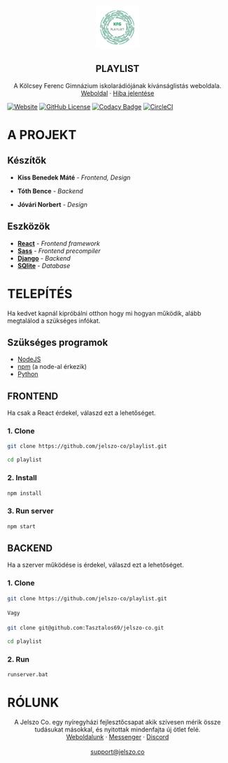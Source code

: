 

<p align="center">
<img height="100" width="100" alt=" Logo" src="public/android-chrome-512x512.png" />
  <h2 align="center">PLAYLIST</h2>

  <p align="center">
    A Kölcsey Ferenc Gimnázium iskolarádiójának kívánságlistás weboldala.
    <br />
    <a href="https://playlist.jelszo.co">Weboldal</a>
    ·
    <a href="https://github.com/jelszo-co/playlist/issues">Hiba jelentése</a>
  </p>
</p>


[![Website][website-shield]][website-url]
[![GitHub License][license-shield]][license-url]
[![Codacy Badge][codacy-shield]][codacy-url]
[![CircleCI][circleci-shield]][circleci-url]

# A PROJEKT

## Készítők

- **Kiss Benedek Máté** - <i> Frontend, Design </i>

- **Tóth Bence** - <i> Backend </i>

- **Jóvári Norbert** - <i> Design </i>

## Eszközök

* **[React](https://reactjs.org)** - <i> Frontend framework </i> 
* **[Sass](https://sass-lang.com/)** - <i> Frontend precompiler </i>
* **[Django](https://www.djangoproject.com)** - <i> Backend </i>
* **[SQlite](https://www.sqlite.org/index.html)** - <i> Database </i>


# TELEPÍTÉS
Ha kedvet kapnál kipróbálni otthon hogy mi hogyan működik, alább megtalálod a szükséges infókat. 


## Szükséges programok
* [NodeJS](https://nodejs.org/en/download/)
* [npm](https://www.npmjs.com/) (a node-al érkezik)
* [Python](https://www.python.org/)

## FRONTEND
Ha csak a React érdekel, válaszd ezt a lehetőséget.

### 1. Clone
```sh
git clone https://github.com/jelszo-co/playlist.git
```

```sh
cd playlist
```

### 2. Install
```sh
npm install
```

### 3. Run server

```sh
npm start
```
## BACKEND
Ha a szerver működése is érdekel, válaszd ezt a lehetőséget.


### 1. Clone
```sh
git clone https://github.com/jelszo-co/playlist.git

Vagy

git clone git@github.com:Tasztalos69/jelszo-co.git
```

```sh
cd playlist
```

### 2. Run
```sh
runserver.bat
```

# RÓLUNK
<p align="center">
A Jelszo Co. egy nyíregyházi fejlesztőcsapat akik szívesen mérik össze tudásukat másokkal, és nyitottak mindenfajta új ötlet felé.
<br />
<a href="https://jelszo.co">Weboldalunk</a>
·
<a href="https://m.me/jelszoco">Messenger</a>
·
<a href="https://discord.gg/akeTTJy">Discord</a>

<br />
<br />
<a href="mailto:support@jelszo.co">support@jelszo.co</a>
</p>

<!-- MARKDOWN LINKS & IMAGES -->
<!-- https://www.markdownguide.org/basic-syntax/#reference-style-links -->
[website-shield]: https://img.shields.io/website/https/playlist.jelszo.co?down_message=offline&label=Website&up_message=online&style=flat-square
[website-url]: https://playlist.jelszo.co

[license-shield]: https://img.shields.io/github/license/jelszo-co/playlist?style=flat-square
[license-url]: https://github.com/jelszo-co/playlist/blob/master/LICENSE

[codacy-shield]: https://img.shields.io/codacy/grade/9e9795bb33684fceab718f899fbd476c?style=flat-square
[codacy-url]: https://app.codacy.com/app/Tasztalos69/playlist?utm_source=github.com&utm_medium=referral&utm_content=Tasztalos69/playlist&utm_campaign=Badge_Grade_Settings

[circleci-shield]: https://circleci.com/gh/jelszo-co/playlist/tree/master.svg?style=svg
[circleci-url]: https://circleci.com/gh/jelszo-co/playlist/tree/master